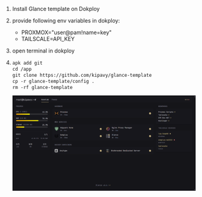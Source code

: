 1. Install Glance template on Dokploy
2. provide following env variables in dokploy:
    - PROXMOX="user@pam!name=key"
    - TAILSCALE=API_KEY

3. open terminal in dokploy
4. 
    ```
    apk add git
    cd /app
    git clone https://github.com/kipavy/glance-template
    cp -r glance-template/config .
    rm -rf glance-template
    ```
    
    ![](dashboard.png)